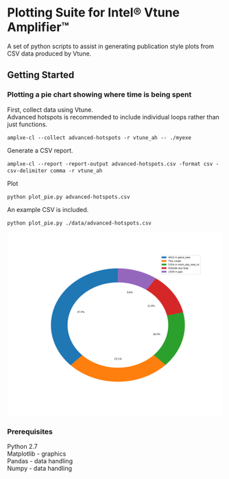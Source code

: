 # Plotting Suite for Intel® Vtune Amplifier™

A set of python scripts to assist in generating publication style plots from CSV data produced by Vtune.

## Getting Started

### Plotting a pie chart showing where time is being spent
First, collect data using Vtune.  
Advanced hotspots is recommended to include individual loops rather than just functions.  

```
amplxe-cl --collect advanced-hotspots -r vtune_ah -- ./myexe
```

Generate a CSV report.  
```
amplxe-cl --report -report-output advanced-hotspots.csv -format csv -csv-delimiter comma -r vtune_ah
```

Plot  
```
python plot_pie.py advanced-hotspots.csv
```

An example CSV is included.  
```
python plot_pie.py ./data/advanced-hotspots.csv
```
![Image](./examples/advanced-hotspots-pie.png)


### Prerequisites

Python 2.7  
Matplotlib - graphics  
Pandas - data handling  
Numpy - data handling  
